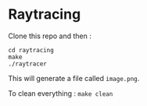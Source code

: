 # Raytracing

Clone this repo and then :

```
cd raytracing
make
./raytracer
```

This will generate a file called `image.png`.

To clean everything : `make clean`
